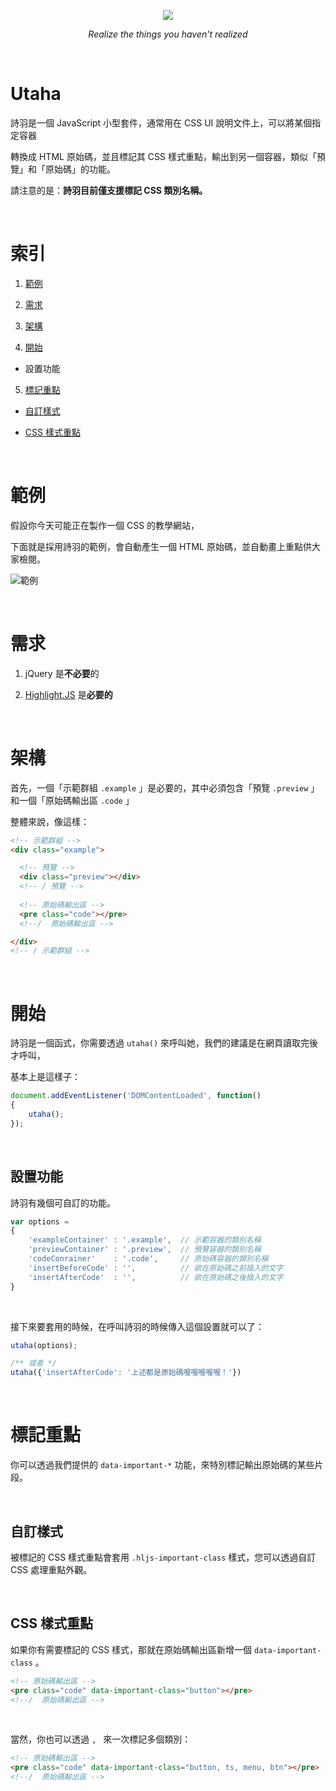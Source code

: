 <p align="center">
  <img src="http://imgur.com/WdzQQZE.png"/>
</p>
<p align="center">
  <i>Realize the things you haven't realized</i>
</p>

&nbsp;

# Utaha

詩羽是一個 JavaScript 小型套件，通常用在 CSS UI 說明文件上，可以將某個指定容器

轉換成 HTML 原始碼，並且標記其 CSS 樣式重點，輸出到另一個容器，類似「預覽」和「原始碼」的功能。

請注意的是：**詩羽目前僅支援標記 CSS 類別名稱。**

&nbsp;

# 索引

1. [範例](#範例)

2. [需求](#需求)

3. [架構](#架構)

4. [開始](#開始)

  * 設置功能
 
5. [標記重點](#標記重點)

  * [自訂樣式](#自訂樣式)
  
  * [CSS 樣式重點](#css-樣式重點)

&nbsp;

# 範例

假設你今天可能正在製作一個 CSS 的教學網站，

下面就是採用詩羽的範例，會自動產生一個 HTML 原始碼，並自動畫上重點供大家檢閱。

![範例](http://imgur.com/gct2W0e.png)

&nbsp;

# 需求

1. jQuery 是**不必要**的

2. [Highlight.JS](https://highlightjs.org/) 是**必要的**

&nbsp;

# 架構

首先，一個「示範群組 `.example` 」是必要的，其中必須包含「預覽 `.preview` 」和一個「原始碼輸出區 `.code` 」

整體來說，像這樣：

```html
<!-- 示範群組 -->
<div class="example">

  <!-- 預覽 -->
  <div class="preview"></div>
  <!-- / 預覽 -->
    
  <!-- 原始碼輸出區 -->
  <pre class="code"></pre>
  <!--/  原始碼輸出區 -->

</div>
<!-- / 示範群組 -->
```

&nbsp;

# 開始

詩羽是一個函式，你需要透過 `utaha()` 來呼叫她，我們的建議是在網頁讀取完後才呼叫，

基本上是這樣子：

```javascript
document.addEventListener('DOMContentLoaded', function()
{ 
    utaha();
});
```

&nbsp;

## 設置功能

詩羽有幾個可自訂的功能。

```javascript
var options = 
{
    'exampleContainer' : '.example',  // 示範容器的類別名稱 
    'previewContainer' : '.preview',  // 預覽容器的類別名稱
    'codeConrainer'    : '.code',     // 原始碼容器的類別名稱
    'insertBeforeCode' : '',          // 欲在原始碼之前插入的文字
    'insertAfterCode'  : '',          // 欲在原始碼之後插入的文字
}
```

&nbsp;

接下來要套用的時候，在呼叫詩羽的時候傳入這個設置就可以了：

```javascript
utaha(options);

/** 或者 */
utaha({'insertAfterCode': '上述都是原始碼喔喔喔喔喔！'})
```

&nbsp;

# 標記重點

你可以透過我們提供的 `data-important-*` 功能，來特別標記輸出原始碼的某些片段。

&nbsp;

## 自訂樣式

被標記的 CSS 樣式重點會套用 `.hljs-important-class` 樣式，您可以透過自訂 CSS 處理重點外觀。

&nbsp;

## CSS 樣式重點

如果你有需要標記的 CSS 樣式，那就在原始碼輸出區新增一個 `data-important-class` 。

```html
<!-- 原始碼輸出區 -->
<pre class="code" data-important-class="button"></pre>
<!--/  原始碼輸出區 -->
```

&nbsp;

當然，你也可以透過 `, ` 來一次標記多個類別：

```html
<!-- 原始碼輸出區 -->
<pre class="code" data-important-class="button, ts, menu, btn"></pre>
<!--/  原始碼輸出區 -->
```
